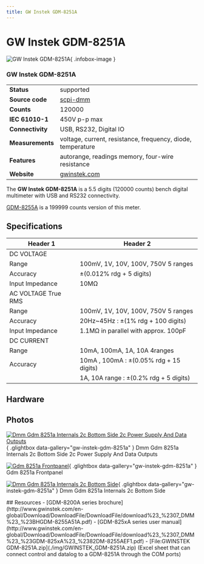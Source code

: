 ```yaml
---
title: GW Instek GDM-8251A
---
```


# GW Instek GDM-8251A

<div class="infobox" markdown>

![GW Instek GDM-8251A](./img/DMM_GDM-8251A_internals_2C_bottom_side_2C_power_supply_and_data_outputs.jpg){ .infobox-image }

### GW Instek GDM-8251A

| | |
|---|---|
| **Status** | supported |
| **Source code** | [scpi-dmm](https://github.com/OpenTraceLab/OpenTraceCapture/tree/main/src/hardware/scpi-dmm) |
| **Counts** | 120000 |
| **IEC 61010-1** | 450V p-p max |
| **Connectivity** | USB, RS232, Digital IO |
| **Measurements** | voltage, current, resistance, frequency, diode, temperature |
| **Features** | autorange, readings memory, four-wire resistance |
| **Website** | [gwinstek.com](https://www.gwinstek.com/en-global/products/detail/GDM-8251A) |

</div>

The **GW Instek GDM-8251A** is a 5.5 digits (120000 counts) bench digital multimeter with USB and RS232 connectivity.

[GDM-8255A](https://sigrok.org/wiki/GW_Instek_GDM-8255A) is a 199999 counts version of this meter.

## Specifications
| Header 1 | Header 2 |
|---|---|
| DC VOLTAGE |  |
| Range | 100mV, 1V, 10V, 100V, 750V 5 ranges |
| Accuracy | ±(0.012% rdg + 5 digits) |
| Input Impedance | 10MΩ |
| AC VOLTAGE True RMS |  |
| Range | 100mV, 1V, 10V, 100V, 750V 5 ranges |
| Accuracy | 20Hz~45Hz&#160;: ±(1% rdg + 100 digits) |
| Input Impedance | 1.1MΩ in parallel with approx. 100pF |
| DC CURRENT |  |
| Range | 10mA, 100mA, 1A, 10A 4ranges |
| Accuracy | 10mA , 100mA&#160;: ±(0.05% rdg + 15 digits) |
|  | 1A, 10A range&#160;: ±(0.2% rdg + 5 digits) |

## Hardware

## Photos

<div class="photo-grid" markdown>

[![Dmm Gdm 8251a Internals 2c Bottom Side 2c Power Supply And Data Outputs](./img/DMM_GDM-8251A_internals_2C_bottom_side_2C_power_supply_and_data_outputs.jpg)](./img/DMM_GDM-8251A_internals_2C_bottom_side_2C_power_supply_and_data_outputs.jpg "Dmm Gdm 8251a Internals 2c Bottom Side 2c Power Supply And Data Outputs"){ .glightbox data-gallery="gw-instek-gdm-8251a" }
<span class="caption">Dmm Gdm 8251a Internals 2c Bottom Side 2c Power Supply And Data Outputs</span>

[![Gdm 8251a Frontpanel](./img/Gdm-8251a_frontpanel.png)](./img/Gdm-8251a_frontpanel.png "Gdm 8251a Frontpanel"){ .glightbox data-gallery="gw-instek-gdm-8251a" }
<span class="caption">Gdm 8251a Frontpanel</span>

[![Dmm Gdm 8251a Internals 2c Bottom Side](./img/DMM_GDM-8251A_internals_2C_bottom_side.jpg)](./img/DMM_GDM-8251A_internals_2C_bottom_side.jpg "Dmm Gdm 8251a Internals 2c Bottom Side"){ .glightbox data-gallery="gw-instek-gdm-8251a" }
<span class="caption">Dmm Gdm 8251a Internals 2c Bottom Side</span>

</div>
## Resources
- [GDM-8200A series brochure](http://www.gwinstek.com/en-global/Download/DownloadFile/DownloadFile/download%23_%2307_DMM%23_%23BHGDM-8255A51A.pdf)
- [GDM-825xA series user manual](http://www.gwinstek.com/en-global/Download/DownloadFile/DownloadFile/download%23_%2307_DMM%23_%23GDM-825xA%23_%2382DM-8255AEF1.pdf)
- [File:GWINSTEK GDM-8251A.zip](./img/GWINSTEK_GDM-8251A.zip) (Excel sheet that can connect control and datalog to a GDM-8251A through the COM ports)

